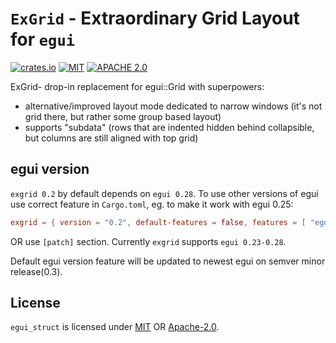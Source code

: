 # `ExGrid` - Extraordinary Grid Layout for `egui`

[![crates.io](https://img.shields.io/crates/v/exgrid.svg)](https://crates.io/crates/exgrid)
[![MIT](https://img.shields.io/badge/license-MIT-blue.svg)](https://github.com/PingPongun/exgrid/blob/master/LICENSE-MIT)
[![APACHE 2.0](https://img.shields.io/badge/license-Apache-blue.svg)](https://github.com/PingPongun/exgrid/blob/master/LICENSE-APACHE)

ExGrid- drop-in replacement for egui::Grid with superpowers:

- alternative/improved layout mode dedicated to narrow windows (it's not grid there, but rather some group based layout)
- supports "subdata" (rows that are indented hidden behind collapsible, but columns are still aligned with top grid)

## egui version

`exgrid 0.2` by default depends on `egui 0.28`. To use other versions of egui use correct feature in `Cargo.toml`, eg. to make it work with egui 0.25:

```toml
exgrid = { version = "0.2", default-features = false, features = [ "egui25" ] }
```

OR use `[patch]` section. Currently `exgrid` supports `egui 0.23-0.28`.

Default egui version feature will be updated to newest egui on semver minor release(0.3).

## License

`egui_struct` is licensed under [MIT](LICENSE-MIT) OR [Apache-2.0](LICENSE-APACHE).
